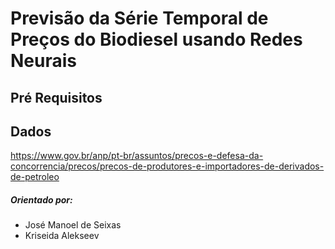 # Previsão da Série Temporal de Preços do Biodiesel usando Redes Neurais

## Pré Requisitos


## Dados
https://www.gov.br/anp/pt-br/assuntos/precos-e-defesa-da-concorrencia/precos/precos-de-produtores-e-importadores-de-derivados-de-petroleo

##### Orientado por:
* José Manoel de Seixas
* Kriseida Alekseev